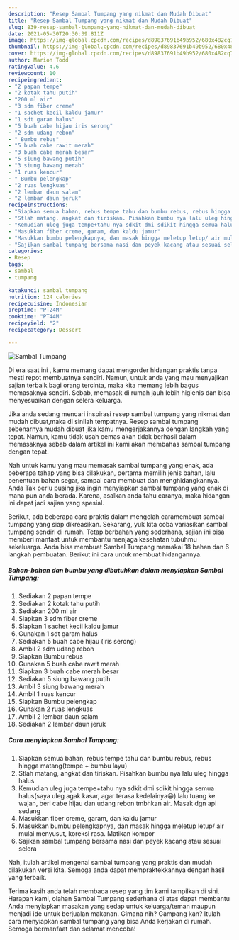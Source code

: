 ```yaml
---
description: "Resep Sambal Tumpang yang nikmat dan Mudah Dibuat"
title: "Resep Sambal Tumpang yang nikmat dan Mudah Dibuat"
slug: 839-resep-sambal-tumpang-yang-nikmat-dan-mudah-dibuat
date: 2021-05-30T20:30:39.811Z
image: https://img-global.cpcdn.com/recipes/d89837691b49b952/680x482cq70/sambal-tumpang-foto-resep-utama.jpg
thumbnail: https://img-global.cpcdn.com/recipes/d89837691b49b952/680x482cq70/sambal-tumpang-foto-resep-utama.jpg
cover: https://img-global.cpcdn.com/recipes/d89837691b49b952/680x482cq70/sambal-tumpang-foto-resep-utama.jpg
author: Marion Todd
ratingvalue: 4.6
reviewcount: 10
recipeingredient:
- "2 papan tempe"
- "2 kotak tahu putih"
- "200 ml air"
- "3 sdm fiber creme"
- "1 sachet kecil kaldu jamur"
- "1 sdt garam halus"
- "5 buah cabe hijau iris serong"
- "2 sdm udang rebon"
- " Bumbu rebus"
- "5 buah cabe rawit merah"
- "3 buah cabe merah besar"
- "5 siung bawang putih"
- "3 siung bawang merah"
- "1 ruas kencur"
- " Bumbu pelengkap"
- "2 ruas lengkuas"
- "2 lembar daun salam"
- "2 lembar daun jeruk"
recipeinstructions:
- "Siapkan semua bahan, rebus tempe tahu dan bumbu rebus, rebus hingga matang(tempe + bumbu layu)"
- "Stlah matang, angkat dan tiriskan. Pisahkan bumbu nya lalu uleg hingga halus"
- "Kemudian uleg juga tempe+tahu nya sdkit dmi sdikit hingga semua halus(saya uleg agak kasar, agar terasa kedelainya😁) lalu tuang ke wajan, beri cabe hijau dan udang rebon tmbhkan air. Masak dgn api sedang"
- "Masukkan fiber creme, garam, dan kaldu jamur"
- "Masukkan bumbu pelengkapnya, dan masak hingga meletup letup/ air mulai menyusut, koreksi rasa. Matikan kompor"
- "Sajikan sambal tumpang bersama nasi dan peyek kacang atau sesuai selera"
categories:
- Resep
tags:
- sambal
- tumpang

katakunci: sambal tumpang 
nutrition: 124 calories
recipecuisine: Indonesian
preptime: "PT24M"
cooktime: "PT44M"
recipeyield: "2"
recipecategory: Dessert

---
```



![Sambal Tumpang](https://img-global.cpcdn.com/recipes/d89837691b49b952/680x482cq70/sambal-tumpang-foto-resep-utama.jpg)

Di era  saat ini , kamu memang dapat mengorder hidangan praktis tanpa mesti repot membuatnya sendiri. Namun, untuk anda yang mau menyajikan sajian terbaik bagi orang tercinta, maka kita memang lebih bagus memasaknya sendiri. Sebab, memasak di rumah jauh lebih higienis dan bisa menyesuaikan dengan selera keluarga.

Jika anda sedang mencari inspirasi resep sambal tumpang yang nikmat dan mudah dibuat,maka di sinilah tempatnya. Resep sambal tumpang  sebenarnya mudah dibuat jika kamu mengerjakannya dengan langkah yang tepat. Namun, kamu tidak usah cemas akan tidak berhasil dalam memasaknya 
sebab dalam artikel ini kami akan membahas sambal tumpang dengan tepat.  



Nah untuk kamu yang mau memasak sambal tumpang yang enak, ada beberapa tahap yang bisa dilakukan, pertama memilih jenis bahan, lalu penentuan bahan segar, sampai cara membuat dan menghidangkannya. Anda Tak perlu pusing jika ingin menyiapkan sambal tumpang yang enak di mana pun anda berada. Karena, asalkan anda  tahu caranya, maka hidangan ini dapat jadi sajian yang spesial.

Berikut, ada beberapa cara praktis  dalam mengolah caramembuat sambal tumpang yang siap dikreasikan. Sekarang, yuk kita coba variasikan sambal tumpang sendiri di rumah. Tetap berbahan yang sederhana, sajian ini bisa memberi manfaat untuk membantu menjaga kesehatan tubuhmu sekeluarga. Anda bisa membuat Sambal Tumpang memakai 18 bahan dan 6 langkah pembuatan. Berikut ini cara untuk membuat hidangannya.

<!--inarticleads1-->

##### Bahan-bahan dan bumbu yang dibutuhkan dalam menyiapkan Sambal Tumpang:

1. Sediakan 2 papan tempe
1. Sediakan 2 kotak tahu putih
1. Sediakan 200 ml air
1. Siapkan 3 sdm fiber creme
1. Siapkan 1 sachet kecil kaldu jamur
1. Gunakan 1 sdt garam halus
1. Sediakan 5 buah cabe hijau (iris serong)
1. Ambil 2 sdm udang rebon
1. Siapkan  Bumbu rebus
1. Gunakan 5 buah cabe rawit merah
1. Siapkan 3 buah cabe merah besar
1. Sediakan 5 siung bawang putih
1. Ambil 3 siung bawang merah
1. Ambil 1 ruas kencur
1. Siapkan  Bumbu pelengkap
1. Gunakan 2 ruas lengkuas
1. Ambil 2 lembar daun salam
1. Sediakan 2 lembar daun jeruk




<!--inarticleads2-->

##### Cara menyiapkan Sambal Tumpang:

1. Siapkan semua bahan, rebus tempe tahu dan bumbu rebus, rebus hingga matang(tempe + bumbu layu)
1. Stlah matang, angkat dan tiriskan. Pisahkan bumbu nya lalu uleg hingga halus
1. Kemudian uleg juga tempe+tahu nya sdkit dmi sdikit hingga semua halus(saya uleg agak kasar, agar terasa kedelainya😁) lalu tuang ke wajan, beri cabe hijau dan udang rebon tmbhkan air. Masak dgn api sedang
1. Masukkan fiber creme, garam, dan kaldu jamur
1. Masukkan bumbu pelengkapnya, dan masak hingga meletup letup/ air mulai menyusut, koreksi rasa. Matikan kompor
1. Sajikan sambal tumpang bersama nasi dan peyek kacang atau sesuai selera




Nah, itulah artikel mengenai  sambal tumpang  yang praktis dan mudah dilakukan versi kita. Semoga anda dapat mempraktekkannya dengan hasil yang terbaik. 

Terima kasih anda telah membaca resep yang tim kami tampilkan di sini. Harapan kami, olahan  Sambal Tumpang sederhana di atas dapat membantu Anda menyiapkan masakan yang sedap untuk keluarga/teman maupun menjadi ide untuk berjualan makanan. Gimana nih? Gampang kan? Itulah cara menyiapkan sambal tumpang yang bisa Anda kerjakan di rumah. Semoga bermanfaat dan selamat mencoba!

